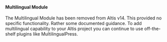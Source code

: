 #### Multilingual Module

The Multilingual Module has been removed from Altis v14. This provided no specific functionality. Rather some documented guidance. 
To add multilingual capability to your Altis project you can continue to use off-the-shelf plugins like MultilingualPress.

